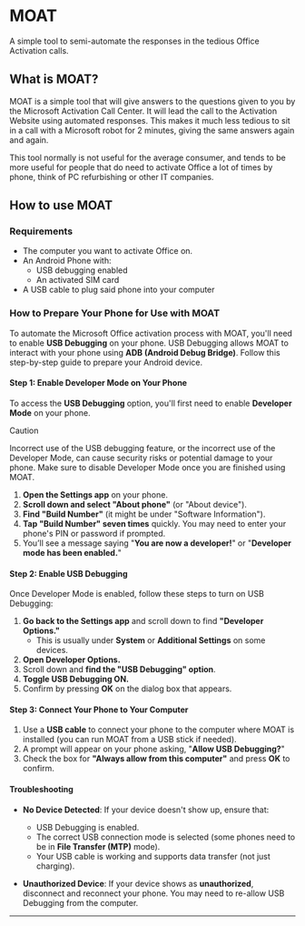 # MOAT
A simple tool to semi-automate the responses in the tedious Office Activation calls.

## What is MOAT?
MOAT is a simple tool that will give answers to the questions given to you by the Microsoft Activation Call Center. It will lead the call to the Activation Website using automated responses. This makes it much less tedious to sit in a call with a Microsoft robot for 2 minutes, giving the same answers again and again.

This tool normally is not useful for the average consumer, and tends to be more useful for people that do need to activate Office a lot of times by phone, think of PC refurbishing or other IT companies.

## How to use MOAT

### Requirements
- The computer you want to activate Office on.
- An Android Phone with:
   - USB debugging enabled
   - An activated SIM card
- A USB cable to plug said phone into your computer

### How to Prepare Your Phone for Use with MOAT

To automate the Microsoft Office activation process with MOAT, you'll need to enable **USB Debugging** on your phone. USB Debugging allows MOAT to interact with your phone using **ADB (Android Debug Bridge)**. Follow this step-by-step guide to prepare your Android device.

#### Step 1: Enable Developer Mode on Your Phone
To access the **USB Debugging** option, you'll first need to enable **Developer Mode** on your phone.

> [!CAUTION]
> Incorrect use of the USB debugging feature, or the incorrect use of the Developer Mode, can cause security risks or potential damage to your phone. Make sure to disable Developer Mode once you are finished using MOAT.

1. **Open the Settings app** on your phone.
2. **Scroll down and select "About phone"** (or "About device").
3. **Find "Build Number"** (it might be under "Software Information").
4. **Tap "Build Number" seven times** quickly. You may need to enter your phone's PIN or password if prompted.
5. You’ll see a message saying "**You are now a developer!**" or "**Developer mode has been enabled.**"

#### Step 2: Enable USB Debugging
Once Developer Mode is enabled, follow these steps to turn on USB Debugging:

1. **Go back to the Settings app** and scroll down to find **"Developer Options."**
   - This is usually under **System** or **Additional Settings** on some devices.
2. **Open Developer Options.**
3. Scroll down and **find the "USB Debugging" option**.
4. **Toggle USB Debugging ON.**
5. Confirm by pressing **OK** on the dialog box that appears.

#### Step 3: Connect Your Phone to Your Computer
1. Use a **USB cable** to connect your phone to the computer where MOAT is installed (you can run MOAT from a USB stick if needed).
2. A prompt will appear on your phone asking, "**Allow USB Debugging?**"
3. Check the box for **"Always allow from this computer"** and press **OK** to confirm.


#### Troubleshooting
- **No Device Detected**: If your device doesn't show up, ensure that:
  - USB Debugging is enabled.
  - The correct USB connection mode is selected (some phones need to be in **File Transfer (MTP)** mode).
  - Your USB cable is working and supports data transfer (not just charging).

- **Unauthorized Device**: If your device shows as **unauthorized**, disconnect and reconnect your phone. You may need to re-allow USB Debugging from the computer.

---

